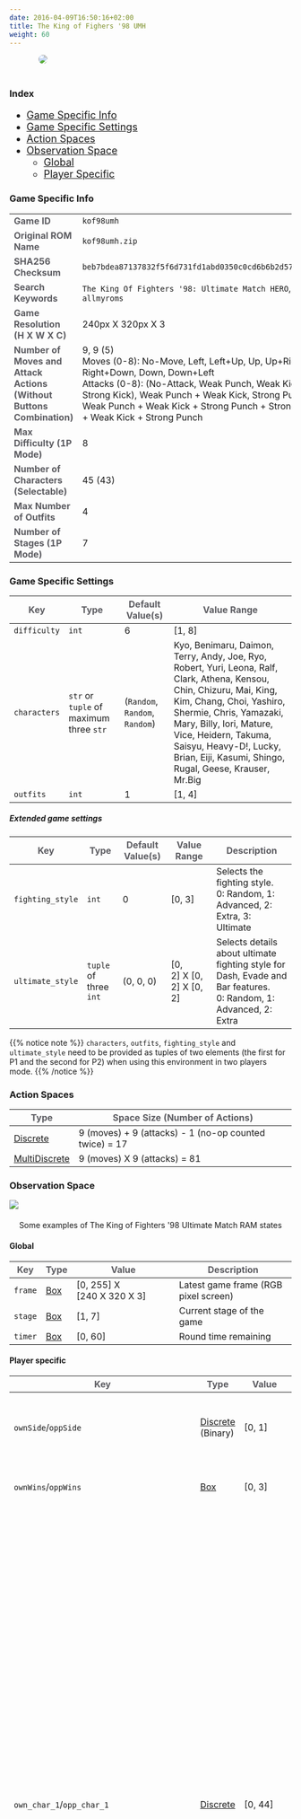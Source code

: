 ```yaml
---
date: 2016-04-09T16:50:16+02:00
title: The King of Fighers '98 UMH
weight: 60
---
```


<figure style="margin-bottom:0px; margin-top:0px; margin-right:auto; margin-left:auto; width: 400px;">
  <img src="../../../images/envs/kof98umh.jpg" style="margin-bottom:20px; border-radius: 10px;"/>
</figure>

### Index

<div style="font-size:1.125rem;">

- <a href="./#game-specific-info">Game Specific Info</a>
- <a href="./#game-specific-settings">Game Specific Settings</a>
- <a href="./#action-spaces">Action Spaces</a>
- <a href="./#observation-space">Observation Space</a>
  - <a href="./#global">Global</a>
  - <a href="./#player-specific">Player Specific</a>

</div>

### Game Specific Info

|                                                                                                                          |                                                                                                                                                                                                                                                                                                                                   |
| ------------------------------------------------------------------------------------------------------------------------ | --------------------------------------------------------------------------------------------------------------------------------------------------------------------------------------------------------------------------------------------------------------------------------------------------------------------------------- |
| <strong><span style="color:#5B5B60;">Game ID</span></strong>                                                             | `kof98umh`                                                                                                                                                                                                                                                                                                                        |
| <strong><span style="color:#5B5B60;">Original ROM Name</span></strong>                                                   | `kof98umh.zip`                                                                                                                                                                                                                                                                                                                    |
| <strong><span style="color:#5B5B60;">SHA256 Checksum</span></strong>                                                     | `beb7bdea87137832f5f6d731fd1abd0350c0cd6b6b2d57cab2bedbac24fe8d0a`                                                                                                                                                                                                                                                                |
| <strong><span style="color:#5B5B60;">Search Keywords</span></strong>                                                     | `The King Of Fighters '98: Ultimate Match HERO`, `kof98umh`, `allmyroms`                                                                                                                                                                                                                                                          |
| <strong><span style="color:#5B5B60;">Game Resolution<br>(H X W X C)</span></strong>                                      | 240px&#160;X&#160;320px&#160;X&#160;3                                                                                                                                                                                                                                                                                             |
| <strong><span style="color:#5B5B60;">Number of Moves and Attack Actions<br>(Without Buttons Combination)</span></strong> | 9, 9 (5)<br>Moves (0-8): No-Move, Left, Left+Up, Up, Up+Right, Right, Right+Down, Down, Down+Left<br>Attacks (0-8): (No-Attack, Weak Punch, Weak Kick, Strong Punch, Strong Kick), Weak Punch + Weak Kick, Strong Punch + Strong Kick, Weak Punch + Weak Kick + Strong Punch + Strong Kick, Weak Punch + Weak Kick + Strong Punch |
| <strong><span style="color:#5B5B60;">Max Difficulty (1P Mode)</span></strong>                                            | 8                                                                                                                                                                                                                                                                                                                                 |
| <strong><span style="color:#5B5B60;">Number of Characters (Selectable)</span></strong>                                   | 45 (43)                                                                                                                                                                                                                                                                                                                           |
| <strong><span style="color:#5B5B60;">Max Number of Outfits</span></strong>                                               | 4                                                                                                                                                                                                                                                                                                                                 |
| <strong><span style="color:#5B5B60;">Number of Stages (1P Mode)</span></strong>                                          | 7                                                                                                                                                                                                                                                                                                                                 |

### Game Specific Settings

| <strong><span style="color:#5B5B60;">Key</span></strong> | <strong><span style="color:#5B5B60;">Type</span></strong> | <strong><span style="color:#5B5B60;">Default Value(s)</span></strong> | <strong><span style="color:#5B5B60;">Value Range</span></strong>                                                                                                                                                                                                                                                     |
| -------------------------------------------------------- | --------------------------------------------------------- | --------------------------------------------------------------------- | -------------------------------------------------------------------------------------------------------------------------------------------------------------------------------------------------------------------------------------------------------------------------------------------------------------------- |
| `difficulty`                                             | `int`                                                     | 6                                                                     | [1, 8]                                                                                                                                                                                                                                                                                                               |
| `characters`                                             | `str` or `tuple` of maximum three `str`                   | (`Random`, `Random`, `Random`)                                        | Kyo, Benimaru, Daimon, Terry, Andy, Joe, Ryo, Robert, Yuri, Leona, Ralf, Clark, Athena, Kensou, Chin, Chizuru, Mai, King, Kim, Chang, Choi, Yashiro, Shermie, Chris, Yamazaki, Mary, Billy, Iori, Mature, Vice, Heidern, Takuma, Saisyu, Heavy-D!, Lucky, Brian, Eiji, Kasumi, Shingo, Rugal, Geese, Krauser, Mr.Big |
| `outfits`                                           | `int`                                                     | 1                                                                     | [1, 4]                                                                                                                                                                                                                                                                                                               |

##### Extended game settings

| <strong><span style="color:#5B5B60;">Key</span></strong> | <strong><span style="color:#5B5B60;">Type</span></strong> | <strong><span style="color:#5B5B60;">Default Value(s)</span></strong> | <strong><span style="color:#5B5B60;">Value Range</span></strong> | <strong><span style="color:#5B5B60;">Description</span></strong>                                                    |
| -------------------------------------------------------- | --------------------------------------------------------- | --------------------------------------------------------------------- | ---------------------------------------------------------------- | ------------------------------------------------------------------------------------------------------------------- |
| `fighting_style`                                         | `int`                                                     | 0                                                                     | [0, 3]                                                           | Selects the fighting style.<br>0: Random, 1: Advanced, 2: Extra, 3: Ultimate                                        |
| `ultimate_style`                                         | `tuple` of three `int`                                    | (0, 0, 0)                                                             | [0, 2]&#160;X&#160;[0, 2]&#160;X&#160;[0, 2]                     | Selects details about ultimate fighting style for Dash, Evade and Bar features.<br>0: Random, 1: Advanced, 2: Extra |

{{% notice note %}}
`characters`, `outfits`, `fighting_style` and `ultimate_style` need to be provided as tuples of two elements (the first for P1 and the second for P2) when using this environment in two players mode.
{{% /notice %}}

### Action Spaces

| <strong><span style="color:#5B5B60;">Type</span></strong>                                                          | <strong><span style="color:#5B5B60;">Space Size (Number of Actions)</span></strong> |
| ------------------------------------------------------------------------------------------------------------------ | ----------------------------------------------------------------------------------- |
| <a href="https://github.com/openai/gym/tree/master/gym/spaces/discrete.py" target="blank_">Discrete</a>            | 9 (moves) + 9 (attacks) - 1 (no-op counted twice) = 17                         |
| <a href="https://github.com/openai/gym/tree/master/gym/spaces/multi_discrete.py" target="blank_">MultiDiscrete</a> | 9 (moves) X 9 (attacks) = 81                                                         |

### Observation Space

<figure style="margin-bottom:0px; margin-top:0px; margin-right:auto; margin-left:auto;">
  <img src="../../../images/envs/kof98umhData.png" style="margin-bottom:20px;">
  <figcaption align="middle">Some examples of The King of Fighters '98 Ultimate Match RAM states</figcaption>
</figure>

#### Global

| <strong><span style="color:#5B5B60;">Key</span></strong> | <strong><span style="color:#5B5B60;">Type</span></strong>                                     | <strong><span style="color:#5B5B60;">Value</span></strong> | <strong><span style="color:#5B5B60;">Description</span></strong> |
| -------------------------------------------------------- | --------------------------------------------------------------------------------------------- | ---------------------------------------------------------- | ---------------------------------------------------------------- |
| `frame`                                                  | <a href="https://github.com/openai/gym/tree/master/gym/spaces/box.py" target="blank_">Box</a> | [0,&#160;255] X [240&#160;X&#160;320&#160;X&#160;3]        | Latest game frame (RGB pixel screen)                             |
| `stage`                                                  | <a href="https://github.com/openai/gym/tree/master/gym/spaces/box.py" target="blank_">Box</a> | [1, 7]                                                     | Current stage of the game                                        |
| `timer`                                                  | <a href="https://github.com/openai/gym/tree/master/gym/spaces/box.py" target="blank_">Box</a> | [0, 60]                                                           | Round time remaining                                        |

#### Player specific

| <strong><span style="color:#5B5B60;">Key</span></strong> | <strong><span style="color:#5B5B60;">Type</span></strong>                                                        | <strong><span style="color:#5B5B60;">Value</span></strong> | <strong><span style="color:#5B5B60;">Description</span></strong>                                                                                                                                                                                                                                                                                                                                                                                                                                                                                      |
| -------------------------------------------------------- | ---------------------------------------------------------------------------------------------------------------- | ---------------------------------------------------------- | ----------------------------------------------------------------------------------------------------------------------------------------------------------------------------------------------------------------------------------------------------------------------------------------------------------------------------------------------------------------------------------------------------------------------------------------------------------------------------------------------------------------------------------------------------- |
| `ownSide`/`oppSide`                                      | <a href="https://github.com/openai/gym/tree/master/gym/spaces/discrete.py" target="blank_">Discrete</a> (Binary) | [0,&#160;1]                                                | Side of the stage where the player is<br>0: Left, 1: Right                                                                                                                                                                                                                                                                                                                                                                                                                                                                                            |
| `ownWins`/`oppWins`                                      | <a href="https://github.com/openai/gym/tree/master/gym/spaces/box.py" target="blank_">Box</a>                    | [0,&#160;3]                                                | Number of rounds won by the player                                                                                                                                                                                                                                                                                                                                                                                                                                                                                                                    |
| `own_char_1`/`opp_char_1`                                    | <a href="https://github.com/openai/gym/tree/master/gym/spaces/discrete.py" target="blank_">Discrete</a>          | [0,&#160;44]                                               | Index of first character slot<br>0: Kyo, 1: Benimaru, 2: Daimon, 3: Terry, 4: Andy, 5: Joe, 6: Ryo, 7: Robert, 8: Yuri, 9: Leona, 10: Ralf, 11: Clark, 12: Athena, 13: Kensou, 14: Chin, 15: Chizuru, 16: Mai, 17: King, 18: Kim, 19: Chang, 20: Choi, 21: Yashiro, 22: Shermie, 23: Chris, 24: Yamazaki, 25: Mary, 26: Billy, 27: Iori, 28: Mature, 29: Vice, 30: Heidern, 31: Takuma, 32: Saisyu, 33: Heavy-D!, 34: Lucky, 35: Brian, 36: Eiji, 37: Kasumi, 38: Shingo, 39: Rugal, 40: Geese, 41: Krauser, 42: Mr.Big, 43: Goenitz, 44: Orochi  |
| `own_char_2`/`opp_char_2`                                    | <a href="https://github.com/openai/gym/tree/master/gym/spaces/discrete.py" target="blank_">Discrete</a>          | [0,&#160;44]                                               | Index of second character slot<br>0: Kyo, 1: Benimaru, 2: Daimon, 3: Terry, 4: Andy, 5: Joe, 6: Ryo, 7: Robert, 8: Yuri, 9: Leona, 10: Ralf, 11: Clark, 12: Athena, 13: Kensou, 14: Chin, 15: Chizuru, 16: Mai, 17: King, 18: Kim, 19: Chang, 20: Choi, 21: Yashiro, 22: Shermie, 23: Chris, 24: Yamazaki, 25: Mary, 26: Billy, 27: Iori, 28: Mature, 29: Vice, 30: Heidern, 31: Takuma, 32: Saisyu, 33: Heavy-D!, 34: Lucky, 35: Brian, 36: Eiji, 37: Kasumi, 38: Shingo, 39: Rugal, 40: Geese, 41: Krauser, 42: Mr.Big, 43: Goenitz, 44: Orochi |
| `own_char_3`/`opp_char_3`                                    | <a href="https://github.com/openai/gym/tree/master/gym/spaces/discrete.py" target="blank_">Discrete</a>          | [0,&#160;44]                                               | Index of third character slot<br>0: Kyo, 1: Benimaru, 2: Daimon, 3: Terry, 4: Andy, 5: Joe, 6: Ryo, 7: Robert, 8: Yuri, 9: Leona, 10: Ralf, 11: Clark, 12: Athena, 13: Kensou, 14: Chin, 15: Chizuru, 16: Mai, 17: King, 18: Kim, 19: Chang, 20: Choi, 21: Yashiro, 22: Shermie, 23: Chris, 24: Yamazaki, 25: Mary, 26: Billy, 27: Iori, 28: Mature, 29: Vice, 30: Heidern, 31: Takuma, 32: Saisyu, 33: Heavy-D!, 34: Lucky, 35: Brian, 36: Eiji, 37: Kasumi, 38: Shingo, 39: Rugal, 40: Geese, 41: Krauser, 42: Mr.Big, 43: Goenitz, 44: Orochi  |
| `own_char`/`opp_char`                                      | <a href="https://github.com/openai/gym/tree/master/gym/spaces/discrete.py" target="blank_">Discrete</a>          | [0,&#160;44]                                               | Index of character in use<br>0: Kyo, 1: Benimaru, 2: Daimon, 3: Terry, 4: Andy, 5: Joe, 6: Ryo, 7: Robert, 8: Yuri, 9: Leona, 10: Ralf, 11: Clark, 12: Athena, 13: Kensou, 14: Chin, 15: Chizuru, 16: Mai, 17: King, 18: Kim, 19: Chang, 20: Choi, 21: Yashiro, 22: Shermie, 23: Chris, 24: Yamazaki, 25: Mary, 26: Billy, 27: Iori, 28: Mature, 29: Vice, 30: Heidern, 31: Takuma, 32: Saisyu, 33: Heavy-D!, 34: Lucky, 35: Brian, 36: Eiji, 37: Kasumi, 38: Shingo, 39: Rugal, 40: Geese, 41: Krauser, 42: Mr.Big, 43: Goenitz, 44: Orochi          |
| `own_health`/`opp_health`                                  | <a href="https://github.com/openai/gym/tree/master/gym/spaces/box.py" target="blank_">Box</a>                    | [-1,&#160;119]                                             | Health bar value                                                                                                                                                                                                                                                                                                                                                                                                                                                                                                                                      |
| `action_move`                                         | <a href="https://github.com/openai/gym/tree/master/gym/spaces/discrete.py" target="blank_">Discrete</a>          | [0,&#160;8]                                                | Index of latest move action performed (no-move, left, left+up, up, etc.)                                                                                                                                                                                                                                                                                                                                                                                                                                                                              |
| `action_attack`                                       | <a href="https://github.com/openai/gym/tree/master/gym/spaces/discrete.py" target="blank_">Discrete</a>          | [0,&#160;7]                                 | Index of latest attack action performed (no-attack, hold, punch, etc.)                                                                                                                                                                                                                                                                                                                                                                                                                    |
| `own_power_bar`/`opp_power_bar`                              | <a href="https://github.com/openai/gym/tree/master/gym/spaces/box.py" target="blank_">Box</a>                    | [0,&#160;100]                                              | Power bar value                                                                                                                                                                                                                                                                                                                                                                                                                                                                                                                                       |
| `own_special_attacks`/`opp_special_attacks`                  | <a href="https://github.com/openai/gym/tree/master/gym/spaces/box.py" target="blank_">Box</a>                    | [0,&#160;5]                                                | Number of special attacks available                                                                                                                                                                                                                                                                                                                                                                                                                                                                                                                   |
| `own_bar_type`/`opp_bar_type`                                | <a href="https://github.com/openai/gym/tree/master/gym/spaces/discrete.py" target="blank_">Discrete</a>          | [0,&#160;7]                                                | Index of bar type<br>0: Advanced / Ultimate (Dash Advanced, Evade Advanced, Bar Advanced), 1: Extra / Ultimate (Dash Extra, Evade Extra, Bar Extra), 2: Ultimate (Dash Extra, Evade Advanced, Bar Advanced), 3: Ultimate (Dash Advanced, Evade Advanced, Bar Extra), 4: Ultimate (Dash Extra, Evade Advanced, Bar Extra), 5: Ultimate (Dash Advanced, Evade Extra, Bar Advanced), 6: Ultimate (Dash Extra, Evade Extra, Bar Advanced), 7: Ultimate (Dash Advanced, Evade Extra, Bar Extra)                                                            |